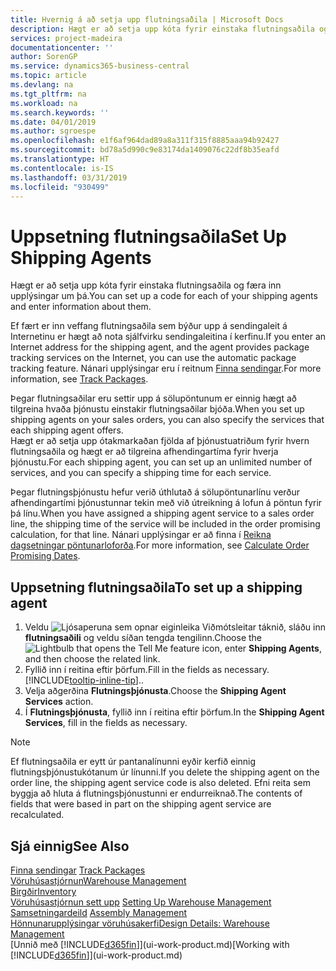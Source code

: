 ```yaml
---
title: Hvernig á að setja upp flutningsaðila | Microsoft Docs
description: Hægt er að setja upp kóta fyrir einstaka flutningsaðila og færa inn upplýsingar um þá.
services: project-madeira
documentationcenter: ''
author: SorenGP
ms.service: dynamics365-business-central
ms.topic: article
ms.devlang: na
ms.tgt_pltfrm: na
ms.workload: na
ms.search.keywords: ''
ms.date: 04/01/2019
ms.author: sgroespe
ms.openlocfilehash: e1f6af964dad89a8a311f315f8885aaa94b92427
ms.sourcegitcommit: bd78a5d990c9e83174da1409076c22df8b35eafd
ms.translationtype: HT
ms.contentlocale: is-IS
ms.lasthandoff: 03/31/2019
ms.locfileid: "930499"
---
```

# <a name="set-up-shipping-agents"></a><span data-ttu-id="8cb65-103">Uppsetning flutningsaðila</span><span class="sxs-lookup"><span data-stu-id="8cb65-103">Set Up Shipping Agents</span></span>
<span data-ttu-id="8cb65-104">Hægt er að setja upp kóta fyrir einstaka flutningsaðila og færa inn upplýsingar um þá.</span><span class="sxs-lookup"><span data-stu-id="8cb65-104">You can set up a code for each of your shipping agents and enter information about them.</span></span>  

<span data-ttu-id="8cb65-105">Ef fært er inn veffang flutningsaðila sem býður upp á sendingaleit á Internetinu er hægt að nota sjálfvirku sendingaleitina í kerfinu.</span><span class="sxs-lookup"><span data-stu-id="8cb65-105">If you enter an Internet address for the shipping agent, and the agent provides package tracking services on the Internet, you can use the automatic package tracking feature.</span></span> <span data-ttu-id="8cb65-106">Nánari upplýsingar eru í reitnum [Finna sendingar](sales-how-track-packages.md).</span><span class="sxs-lookup"><span data-stu-id="8cb65-106">For more information, see [Track Packages](sales-how-track-packages.md).</span></span>

<span data-ttu-id="8cb65-107">Þegar flutningsaðilar eru settir upp á sölupöntunum er einnig hægt að tilgreina hvaða þjónustu einstakir flutningsaðilar bjóða.</span><span class="sxs-lookup"><span data-stu-id="8cb65-107">When you set up shipping agents on your sales orders, you can also specify the services that each shipping agent offers.</span></span>  
<span data-ttu-id="8cb65-108">Hægt er að setja upp ótakmarkaðan fjölda af þjónustuatriðum fyrir hvern flutningsaðila og hægt er að tilgreina afhendingartíma fyrir hverja þjónustu.</span><span class="sxs-lookup"><span data-stu-id="8cb65-108">For each shipping agent, you can set up an unlimited number of services, and you can specify a shipping time for each service.</span></span>  

<span data-ttu-id="8cb65-109">Þegar flutningsþjónustu hefur verið úthlutað á sölupöntunarlínu verður afhendingartími þjónustunnar tekin með við útreikning á lofun á pöntun fyrir þá línu.</span><span class="sxs-lookup"><span data-stu-id="8cb65-109">When you have assigned a shipping agent service to a sales order line, the shipping time of the service will be included in the order promising calculation, for that line.</span></span> <span data-ttu-id="8cb65-110">Nánari upplýsingar er að finna í [Reikna dagsetningar pöntunarloforða](sales-how-to-calculate-order-promising-dates.md).</span><span class="sxs-lookup"><span data-stu-id="8cb65-110">For more information, see [Calculate Order Promising Dates](sales-how-to-calculate-order-promising-dates.md).</span></span>

## <a name="to-set-up-a-shipping-agent"></a><span data-ttu-id="8cb65-111">Uppsetning flutningsaðila</span><span class="sxs-lookup"><span data-stu-id="8cb65-111">To set up a shipping agent</span></span>  
1.  <span data-ttu-id="8cb65-112">Veldu ![Ljósaperuna sem opnar eiginleika Viðmótsleitar](media/ui-search/search_small.png "Segðu mér hvað þú vilt gera") táknið, sláðu inn **flutningsaðili** og veldu síðan tengda tengilinn.</span><span class="sxs-lookup"><span data-stu-id="8cb65-112">Choose the ![Lightbulb that opens the Tell Me feature](media/ui-search/search_small.png "Tell me what you want to do") icon, enter **Shipping Agents**, and then choose the related link.</span></span>  
2.  <span data-ttu-id="8cb65-113">Fyllið inn í reitina eftir þörfum.</span><span class="sxs-lookup"><span data-stu-id="8cb65-113">Fill in the fields as necessary.</span></span> [!INCLUDE[tooltip-inline-tip](includes/tooltip-inline-tip_md.md)]<span data-ttu-id="8cb65-114">.</span><span class="sxs-lookup"><span data-stu-id="8cb65-114">.</span></span>  
3.  <span data-ttu-id="8cb65-115">Velja aðgerðina **Flutningsþjónusta**.</span><span class="sxs-lookup"><span data-stu-id="8cb65-115">Choose the **Shipping Agent Services** action.</span></span>
4. <span data-ttu-id="8cb65-116">Í **Flutningsþjónusta**, fyllið inn í reitina eftir þörfum.</span><span class="sxs-lookup"><span data-stu-id="8cb65-116">In the **Shipping Agent Services**, fill in the fields as necessary.</span></span>

> [!NOTE]  
>  <span data-ttu-id="8cb65-117">Ef flutningsaðila er eytt úr pantanalínunni eyðir kerfið einnig flutningsþjónustukótanum úr línunni.</span><span class="sxs-lookup"><span data-stu-id="8cb65-117">If you delete the shipping agent on the order line, the shipping agent service code is also deleted.</span></span> <span data-ttu-id="8cb65-118">Efni reita sem byggja að hluta á flutningsþjónustunni er endurreiknað.</span><span class="sxs-lookup"><span data-stu-id="8cb65-118">The contents of fields that were based in part on the shipping agent service are recalculated.</span></span>  

## <a name="see-also"></a><span data-ttu-id="8cb65-119">Sjá einnig</span><span class="sxs-lookup"><span data-stu-id="8cb65-119">See Also</span></span>
<span data-ttu-id="8cb65-120">[Finna sendingar](sales-how-track-packages.md)  </span><span class="sxs-lookup"><span data-stu-id="8cb65-120">[Track Packages](sales-how-track-packages.md)  </span></span>  
[<span data-ttu-id="8cb65-121">Vöruhúsastjórnun</span><span class="sxs-lookup"><span data-stu-id="8cb65-121">Warehouse Management</span></span>](warehouse-manage-warehouse.md)  
[<span data-ttu-id="8cb65-122">Birgðir</span><span class="sxs-lookup"><span data-stu-id="8cb65-122">Inventory</span></span>](inventory-manage-inventory.md)  
<span data-ttu-id="8cb65-123">[Vöruhúsastjórnun sett upp](warehouse-setup-warehouse.md)   </span><span class="sxs-lookup"><span data-stu-id="8cb65-123">[Setting Up Warehouse Management](warehouse-setup-warehouse.md)   </span></span>  
<span data-ttu-id="8cb65-124">[Samsetningardeild](assembly-assemble-items.md)  </span><span class="sxs-lookup"><span data-stu-id="8cb65-124">[Assembly Management](assembly-assemble-items.md)  </span></span>  
[<span data-ttu-id="8cb65-125">Hönnunarupplýsingar vöruhúsakerfi</span><span class="sxs-lookup"><span data-stu-id="8cb65-125">Design Details: Warehouse Management</span></span>](design-details-warehouse-management.md)  
<span data-ttu-id="8cb65-126">[Unnið með [!INCLUDE[d365fin](includes/d365fin_md.md)]](ui-work-product.md)</span><span class="sxs-lookup"><span data-stu-id="8cb65-126">[Working with [!INCLUDE[d365fin](includes/d365fin_md.md)]](ui-work-product.md)</span></span>  
